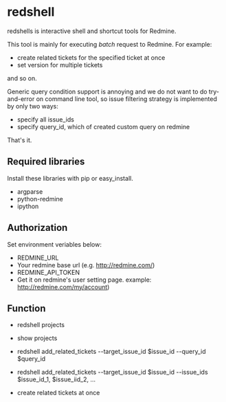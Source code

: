 # redshell

redshells is interactive shell and shortcut tools for Redmine.

This tool is mainly for executing *batch* request to Redmine. For example:

* create related tickets for the specified ticket at once
* set version for multiple tickets

and so on.

Generic query condition support is annoying and we do not want to do try-and-error on command line tool, so issue filtering strategy is implemented by only two ways:

* specify all issue\_ids
* specify query\_id, which of created custom query on redmine

That's it.

## Required libraries

Install these libraries with pip or easy\_install.

* argparse
* python-redmine
* ipython

## Authorization

Set environment veriables below:

* REDMINE\_URL
 * Your redmine base url (e.g. http://redmine.com/)
* REDMINE\_API\_TOKEN
 * Get it on redmine's user setting page. example: http://redmine.com/my/account)

## Function

* redshell projects
 * show projects

* redshell add\_related\_tickets --target\_issue\_id $issue\_id --query\_id $query\_id
* redshell add\_related\_tickets --target\_issue\_id $issue\_id --issue\_ids $issue\_id\_1, $issue\_iid\_2, ...
 * create related tickets at once
